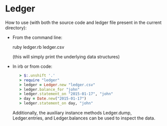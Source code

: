 # Ledger

How to use (with both the source code and ledger file present in the current
directory):

- From the command line:

    ruby ledger.rb ledger.csv

  (this will simply print the underlying data structures)

- In irb or from code:
  ```ruby
     > $:.unshift '.'
     > require "ledger"
     > ledger = Ledger.new "ledger.csv"
     > ledger.balance_for "john"
     > ledger.statement_on "2015-01-17", "john"
     > day = Date.new("2015-01-17")
     > ledger.statement_on day, "john"
  ```
  Additionally, the auxiliary instance methods Ledger.dump, Ledger.entries,
  and Ledger.balances can be used to inspect the data.
